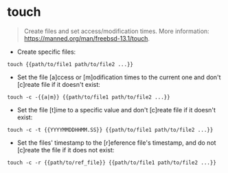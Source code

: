 # touch

> Create files and set access/modification times.
> More information: <https://manned.org/man/freebsd-13.1/touch>.

- Create specific files:

`touch {{path/to/file1 path/to/file2 ...}}`

- Set the file [a]ccess or [m]odification times to the current one and don't [c]reate file if it doesn't exist:

`touch -c -{{a|m}} {{path/to/file1 path/to/file2 ...}}`

- Set the file [t]ime to a specific value and don't [c]reate file if it doesn't exist:

`touch -c -t {{YYYYMMDDHHMM.SS}} {{path/to/file1 path/to/file2 ...}}`

- Set the files' timestamp to the [r]eference file's timestamp, and do not [c]reate the file if it does not exist:

`touch -c -r {{path/to/ref_file}} {{path/to/file1 path/to/file2 ...}}`
